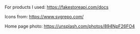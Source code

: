 For products I used: https://fakestoreapi.com/docs

Icons from: https://www.svgrepo.com/

Home page photo: https://unsplash.com/photos/894NpF26FO4